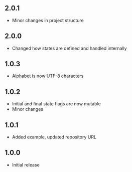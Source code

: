 ## 2.0.1

- Minor changes in project structure

## 2.0.0

- Changed how states are defined and handled internally

## 1.0.3

- Alphabet is now UTF-8 characters

## 1.0.2

- Initial and final state flags are now mutable
- Minor changes

## 1.0.1

- Added example, updated repository URL

## 1.0.0

- Initial release